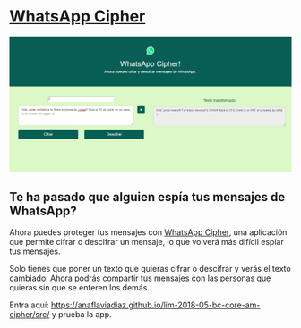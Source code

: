 # [WhatsApp Cipher](https://anaflaviadiaz.github.io/lim-2018-05-bc-core-am-cipher/src/)

[![MyApp](images/myapp.jpg)](https://anaflaviadiaz.github.io/lim-2018-05-bc-core-am-cipher/src/)

## Te ha pasado que alguien espía tus mensajes de WhatsApp?

Ahora puedes proteger tus mensajes con [WhatsApp Cipher](https://anaflaviadiaz.github.io/lim-2018-05-bc-core-am-cipher/src/), una aplicación que permite cifrar o descifrar un mensaje, lo que volverá más difícil espiar tus mensajes.

Solo tienes que poner un texto que quieras cifrar o descifrar y verás el texto cambiado. Ahora podrás compartir tus mensajes con las personas que quieras sin que se enteren los demás.

Entra aquí: https://anaflaviadiaz.github.io/lim-2018-05-bc-core-am-cipher/src/ y prueba la app.
